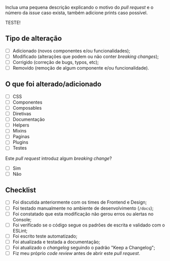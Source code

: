<!-- PULL REQUEST TEMPLATE -->

<!-- (Remova este texto de descrição.) -->
Inclua uma pequena descrição explicando o motivo do _pull request_ e o número da _issue_ caso exista, também adicione prints caso possível.

TESTE!

<!-- (Altere de "[ ]" para "[x]" para marcar o item.) -->

## Tipo de alteração

- [ ] Adicionado (novos componentes e/ou funcionalidades);
- [ ] Modificado (alterações que podem ou não conter _breaking changes_);
- [ ] Corrigido (correção de bugs, typos, etc);
- [ ] Removido (remoção de algum componente e/ou funcionalidade).

## O que foi alterado/adicionado

- [ ] CSS
- [ ] Componentes
- [ ] Composables
- [ ] Diretivas
- [ ] Documentação
- [ ] Helpers
- [ ] Mixins
- [ ] Paginas
- [ ] Plugins
- [ ] Testes

Este _pull request_ introduz algum _breaking change_?

- [ ] Sim
- [ ] Não

## Checklist

- [ ] Foi discutida anteriormente com os times de Frontend e Design;
- [ ] Foi testado manualmente no ambiente de desenvolvimento (`/docs`);
- [ ] Foi constatado que esta modificação não gerou erros ou alertas no Console;
- [ ] Foi verificado se o código segue os padrões de escrita e validado com o ESLint;
- [ ] Foi escrito teste automatizado;
- [ ] Foi atualizada e testada a documentação;
- [ ] Foi atualizado o _changelog_ seguindo o padrão "Keep a Changelog";
- [ ] Fiz meu próprio _code review_ antes de abrir este _pull request_.
